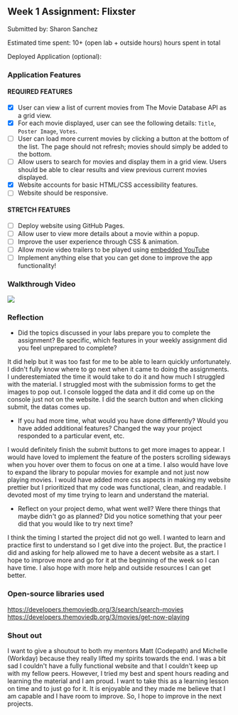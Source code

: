 
## Week 1 Assignment: Flixster

Submitted by: Sharon Sanchez 

Estimated time spent: 10+ (open lab + outside hours) hours spent in total

Deployed Application (optional): 

### Application Features

#### REQUIRED FEATURES

- [X] User can view a list of current movies from The Movie Database API as a grid view.
- [X] For each movie displayed, user can see the following details: `Title`, `Poster Image`, `Votes`.
- [ ] User can load more current movies by clicking a button at the bottom of the list. The page should not refresh; movies should simply be added to the bottom.
- [ ] Allow users to search for movies and display them in a grid view. Users should be able to clear results and view previous current movies displayed.
- [X] Website accounts for basic HTML/CSS accessibility features.
- [ ] Website should be responsive.

#### STRETCH FEATURES

- [ ] Deploy website using GitHub Pages. 
- [ ] Allow user to view more details about a movie within a popup.
- [ ] Improve the user experience through CSS & animation.
- [ ] Allow movie video trailers to be played using [embedded YouTube](https://media.giphy.com/media/grRx0U1qdjDnwfxRah/giphy.gif)
- [ ] Implement anything else that you can get done to improve the app functionality!

### Walkthrough Video



![](https://media.giphy.com/media/grRx0U1qdjDnwfxRah/giphy.gif)

### Reflection

* Did the topics discussed in your labs prepare you to complete the assignment? Be specific, which features in your weekly assignment did you feel unprepared to complete?

It did help but it was too fast for me to be able to learn quickly unfortunately. I didn't fully know where to go next when it came to doing the assignments. I underestemiated the time it would take to do it and how much I struggled with the material. I struggled most with the submission forms to get the images to pop out. I console logged the data and it did come up on the console just not on the website. I did the search button and when clicking submit, the datas comes up. 

* If you had more time, what would you have done differently? Would you have added additional features? Changed the way your project responded to a particular event, etc.
  
I would definitely finish the submit buttons to get more images to appear. I would have loved to implement the feature of the posters scrolling sideways when you hover over them to focus on one at a time. I also would have love to expand the library to popular movies for example and not just now playing movies.  I would have added more css aspects in making my website prettier but I prioritized that my code was functional, clean, and readable. I devoted most of my time trying to learn and understand the material. 

* Reflect on your project demo, what went well? Were there things that maybe didn't go as planned? Did you notice something that your peer did that you would like to try next time?

I think the timing I started the project did not go well. I wanted to learn and practice first to understand so I get dive into the project. But, the practice I did and asking for help allowed me to have a decent website as a start. I hope to improve more and go for it at the beginning of the week so I can have time. I also hope with more help and outside resources I can get better. 

### Open-source libraries used

https://developers.themoviedb.org/3/search/search-movies
https://developers.themoviedb.org/3/movies/get-now-playing

### Shout out

I want to give a shoutout to both my mentors Matt (Codepath) and Michelle (Workday) because they really lifted my spirits towards the end. I was a bit sad I couldn't have a fully functional website and that I couldn't keep up with my fellow peers. However, I tried my best and spent hours reading and learning the material and I am proud. I want to take this as a learning lesson on time and to just go for it. It is enjoyable and they made me believe that I am capable and I have room to improve. So, I hope to improve in the next projects.  
